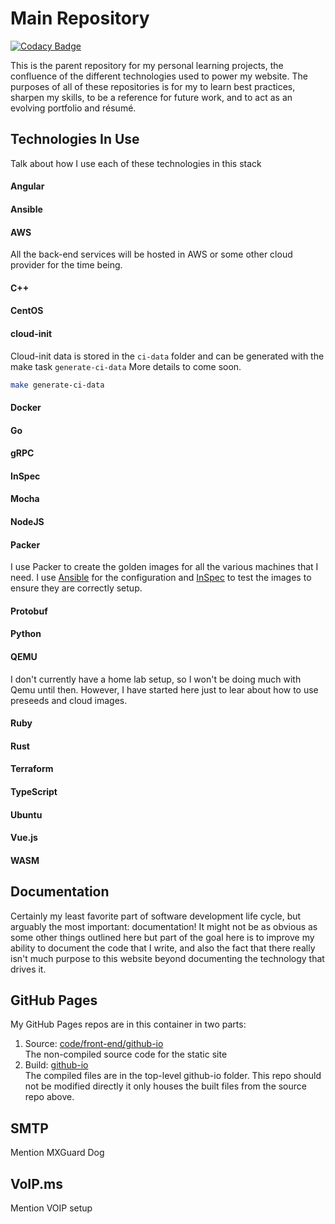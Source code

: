 # Main Repository

[![Codacy Badge](https://api.codacy.com/project/badge/Grade/39a93283d66f421fb3b5109a83772119)](https://app.codacy.com/gh/noahtkeller/home-develop?utm_source=github.com&utm_medium=referral&utm_content=noahtkeller/home-develop&utm_campaign=Badge_Grade_Settings)

This is the parent repository for my personal learning projects, the confluence of the different technologies
used to power my website. The purposes of all of these repositories is for my to learn best practices, 
sharpen my skills, to be a reference for future work, and to act as an evolving portfolio and résumé.

## Technologies In Use

Talk about how I use each of these technologies in this stack

#### Angular
#### Ansible

#### AWS
All the back-end services will be hosted in AWS or some other cloud provider for the time being.

#### C++
#### CentOS

#### cloud-init
Cloud-init data is stored in the `ci-data` folder and can be generated with the make task `generate-ci-data`
More details to come soon.

```bash
make generate-ci-data
```

#### Docker
#### Go
#### gRPC
#### InSpec
#### Mocha
#### NodeJS

#### Packer
I use Packer to create the golden images for all the various machines that I need.
I use [Ansible](https://www.ansible.com/) for the configuration and [InSpec](https://docs.chef.io/inspec/) to test
the images to ensure they are correctly setup.

#### Protobuf
#### Python

#### QEMU
I don't currently have a home lab setup, so I won't be doing much with Qemu until then. However, I have started
here just to lear about how to use preseeds and cloud images.

#### Ruby
#### Rust
#### Terraform
#### TypeScript
#### Ubuntu
#### Vue.js
#### WASM

## Documentation
Certainly my least favorite part of software development life cycle, but arguably the most important: documentation!
It might not be as obvious as some other things outlined here but part of the goal here is to improve my ability
to document the code that I write, and also the fact that there really isn't much purpose to this website beyond
documenting the technology that drives it.

## GitHub Pages
My GitHub Pages repos are in this container in two parts:

1. Source: [code/front-end/github-io](https://github.com/noahtkeller/github-io)<br/>
   The non-compiled source code for the static site
2. Build: [github-io](https://github.com/noahtkeller/noahtkeller.github.io)<br/>
   The compiled files are in the top-level github-io folder. This repo should not be modified directly it only houses
   the built files from the source repo above.

## SMTP
Mention MXGuard Dog

## VoIP.ms
Mention VOIP setup
